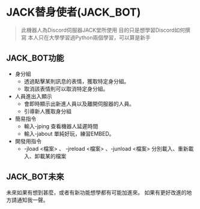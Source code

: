 # JACK替身使者(JACK_BOT)
> 此機器人為Discord伺服器JACK堂所使用
> 目的只是想學習Discord如何撰寫
> 本人只在大學學習過Python兩個學習，可以算是新手

## JACK_BOT功能
- 身分組
    - 透過點擊某則訊息的表情，獲取特定身分組。
    - 取消該表情則可以取消特定身分組。
- 人員進出入顯示
    - 會即時顯示出新進人員以及離開伺服器的人員。
    - 引導新人獲取身分組
- 簡易指令
    - 輸入-jping
        查看機器人延遲時間
    - 輸入-jabout
        單純好玩，練習EMBED。
- 開發用指令
    - -jload <檔案> 、 -jreload <檔案> 、-junload <檔案>
        分別載入、重新載入、卸載某的檔案

## JACK_BOT未來
未來如果有想到甚麼，或者有新功能想學都有可能加進來。
如果有更好改進的地方請通知我一聲。